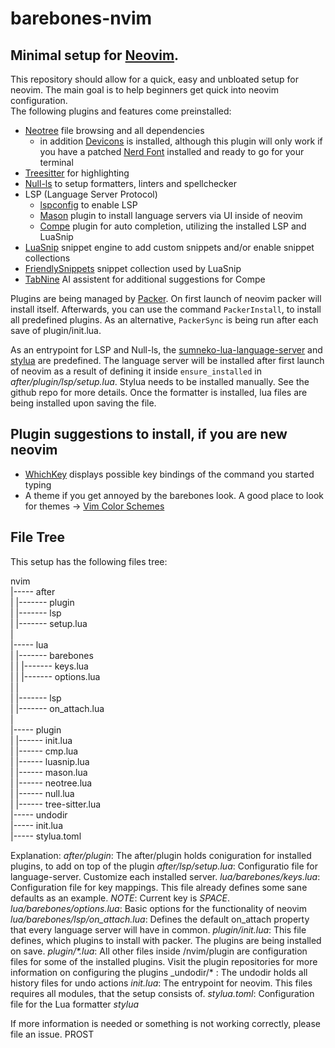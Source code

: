 # barebones-nvim
## Minimal setup for [Neovim](https://github.com/neovim/neovim).

This repository should allow for a quick, easy and unbloated setup for neovim. The main goal is to help beginners get quick into neovim configuration.  
The following plugins and features come preinstalled:

+ [Neotree](https://github.com/nvim-neo-tree/neo-tree.nvim) file browsing and all dependencies 
    - in addition [Devicons](https://github.com/nvim-tree/nvim-web-devicons) is installed, although this plugin will only work if you have a patched [Nerd Font](https://github.com/ryanoasis/nerd-fonts) installed and ready to go for your terminal
+ [Treesitter](https://github.com/nvim-treesitter/nvim-treesitter) for highlighting
+ [Null-ls](https://github.com/jose-elias-alvarez/null-ls.nvim) to setup formatters, linters and spellchecker
+ LSP (Language Server Protocol)
    - [lspconfig](https://github.com/neovim/nvim-lspconfig) to enable LSP
    - [Mason](hLSPttps://github.com/williamboman/mason.nvim) plugin to install language servers via UI inside of neovim
    - [Compe](https://github.com/hrsh7th/nvim-cmp) plugin for auto completion, utilizing the installed LSP and LuaSnip
+ [LuaSnip](https://github.com/L3MON4D3/LuaSnip) snippet engine to add custom snippets and/or enable snippet collections
+ [FriendlySnippets](https://github.com/rafamadriz/friendly-snippets) snippet collection used by LuaSnip
+ [TabNine](https://www.tabnine.com/) AI assistent for additional suggestions for Compe

Plugins are being managed by [Packer](https://github.com/wbthomason/packer.nvim). On first launch of neovim
packer will install itself. Afterwards, you can use the command `PackerInstall`, to install all predefined plugins.
As an alternative, `PackerSync` is being run after each save of plugin/init.lua.

As an entrypoint for LSP and Null-ls, the [sumneko-lua-language-server](https://github.com/sumneko/vscode-lua) and 
[stylua](https://github.com/JohnnyMorganz/StyLua) are predefined. The language server will be installed after first
launch of neovim as a result of defining it inside `ensure_installed` in *after/plugin/lsp/setup.lua*. Stylua needs
to be installed manually. See the github repo for more details. Once the formatter is installed, lua files are being
installed upon saving the file.

## Plugin suggestions to install, if you are new neovim
- [WhichKey](https://github.com/folke/which-key.nvim) displays possible key bindings of the command you started typing
- A theme if you get annoyed by the barebones look. A good place to look for themes -> [Vim Color Schemes](https://vimcolorschemes.com/)

## File Tree
This setup has the following files tree:

nvim  
|----- after  
|    |------- plugin  
|           |------- lsp  
|                  |------- setup.lua  
|  
|----- lua  
|    |------- barebones  
|    |      |------- keys.lua  
|    |      |------- options.lua  
|    |   
|    |------- lsp          
|           |------- on_attach.lua  
|  
|----- plugin    
|    |------ init.lua  
|    |------ cmp.lua  
|    |------ luasnip.lua  
|    |------ mason.lua  
|    |------ neotree.lua  
|    |------ null.lua  
|    |------ tree-sitter.lua  
|----- undodir  
|----- init.lua  
|----- stylua.toml  


Explanation:
_after/plugin_: The after/plugin holds coniguration for installed plugins, to add on top of the plugin
_after/lsp/setup.lua_: Configuratio file for language-server. Customize each installed server. 
_lua/barebones/keys.lua_: Configuration file for key mappings. This file already defines some sane defaults as an example. *NOTE*: Current <Leader> key is _SPACE_.
_lua/barebones/options.lua_: Basic options for the functionality of neovim
_lua/barebones/lsp/on_attach.lua_: Defines the default on_attach property that every language server will have in common.
_plugin/init.lua_: This file defines, which plugins to install with packer. The plugins are being installed on save.
_plugin/*.lua_: All other files inside /nvim/plugin are configuration files for some of the installed plugins. Visit the plugin repositories for more information on configuring the plugins
_undodir/* : The undodir holds all history files for undo actions
_init.lua_: The entrypoint for neovim. This files requires all modules, that the setup consists of.
_stylua.toml_: Configuration file for the Lua formatter *stylua*

If more information is needed or something is not working correctly, please file an issue. PROST

